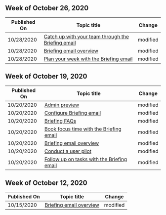 <!-- This file is generated automatically each week. Changes made to this file will be overwritten.-->



## Week of October 26, 2020


| Published On |Topic title | Change |
|------|------------|--------|
| 10/28/2020 | [Catch up with your team through the Briefing email](/Briefing/be-manager) | modified |
| 10/28/2020 | [Briefing email overview](/Briefing/be-overview) | modified |
| 10/28/2020 | [Plan your week with the Briefing email](/Briefing/be-time) | modified |


## Week of October 19, 2020


| Published On |Topic title | Change |
|------|------------|--------|
| 10/20/2020 | [Admin preview](/Briefing/be-admin-trial) | modified |
| 10/20/2020 | [Configure Briefing email](/Briefing/be-admin) | modified |
| 10/20/2020 | [Briefing FAQs](/Briefing/be-faqs) | modified |
| 10/20/2020 | [Book focus time with the Briefing email](/Briefing/be-focus) | modified |
| 10/20/2020 | [Briefing email overview](/Briefing/be-overview) | modified |
| 10/20/2020 | [Conduct a user pilot](/Briefing/be-pilot) | modified |
| 10/20/2020 | [Follow up on tasks with the Briefing email](/Briefing/be-tasks) | modified |


## Week of October 12, 2020


| Published On |Topic title | Change |
|------|------------|--------|
| 10/15/2020 | [Briefing email overview](/Briefing/be-overview) | modified |
